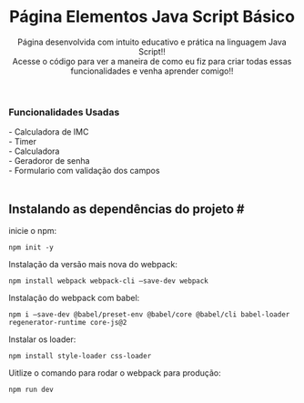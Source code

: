 <h1 align="center"> Página Elementos Java Script Básico </h1>


<p align="center">
    Página desenvolvida com intuito educativo e prática na linguagem Java Script!! <br>
    Acesse o código para ver a maneira de como eu fiz para criar todas essas funcionalidades e venha aprender comigo!!
<p/>
<br>

<h3>Funcionalidades Usadas</h3> 
- Calculadora de IMC <br>
- Timer <br>
- Calculadora <br>
- Geradoror de senha  <br>
- Formulario com validação dos campos <br>
<br>

## Instalando as dependências do projeto # <br>
inicie o npm: 
```
npm init -y 
```

Instalação da versão mais nova do webpack:
```
npm install webpack webpack-cli –save-dev webpack
```

Instalação do webpack com babel:
```
npm i –save-dev @babel/preset-env @babel/core @babel/cli babel-loader regenerator-runtime core-js@2
```

Instalar os loader:
```
npm install style-loader css-loader
```

Uitlize o comando para rodar o webpack para produção:
```
npm run dev
```
